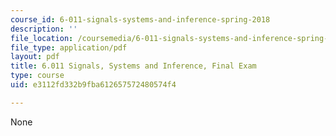 ```yaml
---
course_id: 6-011-signals-systems-and-inference-spring-2018
description: ''
file_location: /coursemedia/6-011-signals-systems-and-inference-spring-2018/e3112fd332b9fba612657572480574f4_MIT6_011S18final.pdf
file_type: application/pdf
layout: pdf
title: 6.011 Signals, Systems and Inference, Final Exam
type: course
uid: e3112fd332b9fba612657572480574f4

---
```

None